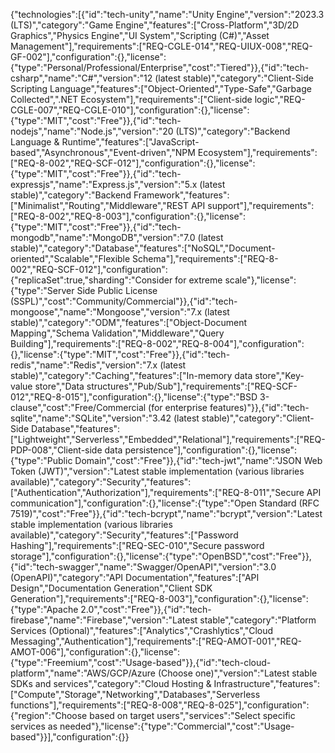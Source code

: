 {"technologies":[{"id":"tech-unity","name":"Unity Engine","version":"2023.3 (LTS)","category":"Game Engine","features":["Cross-Platform","3D/2D Graphics","Physics Engine","UI System","Scripting (C#)","Asset Management"],"requirements":["REQ-CGLE-014","REQ-UIUX-008","REQ-GF-002"],"configuration":{},"license":{"type":"Personal/Professional/Enterprise","cost":"Tiered"}},{"id":"tech-csharp","name":"C#","version":"12 (latest stable)","category":"Client-Side Scripting Language","features":["Object-Oriented","Type-Safe","Garbage Collected",".NET Ecosystem"],"requirements":["Client-side logic","REQ-CGLE-007","REQ-CGLE-010"],"configuration":{},"license":{"type":"MIT","cost":"Free"}},{"id":"tech-nodejs","name":"Node.js","version":"20 (LTS)","category":"Backend Language & Runtime","features":["JavaScript-based","Asynchronous","Event-driven","NPM Ecosystem"],"requirements":["REQ-8-002","REQ-SCF-012"],"configuration":{},"license":{"type":"MIT","cost":"Free"}},{"id":"tech-expressjs","name":"Express.js","version":"5.x (latest stable)","category":"Backend Framework","features":["Minimalist","Routing","Middleware","REST API support"],"requirements":["REQ-8-002","REQ-8-003"],"configuration":{},"license":{"type":"MIT","cost":"Free"}},{"id":"tech-mongodb","name":"MongoDB","version":"7.0 (latest stable)","category":"Database","features":["NoSQL","Document-oriented","Scalable","Flexible Schema"],"requirements":["REQ-8-002","REQ-SCF-012"],"configuration":{"replicaSet":true,"sharding":"Consider for extreme scale"},"license":{"type":"Server Side Public License (SSPL)","cost":"Community/Commercial"}},{"id":"tech-mongoose","name":"Mongoose","version":"7.x (latest stable)","category":"ODM","features":["Object-Document Mapping","Schema Validation","Middleware","Query Building"],"requirements":["REQ-8-002","REQ-8-004"],"configuration":{},"license":{"type":"MIT","cost":"Free"}},{"id":"tech-redis","name":"Redis","version":"7.x (latest stable)","category":"Caching","features":["In-memory data store","Key-value store","Data structures","Pub/Sub"],"requirements":["REQ-SCF-012","REQ-8-015"],"configuration":{},"license":{"type":"BSD 3-clause","cost":"Free/Commercial (for enterprise features)"}},{"id":"tech-sqlite","name":"SQLite","version":"3.42 (latest stable)","category":"Client-Side Database","features":["Lightweight","Serverless","Embedded","Relational"],"requirements":["REQ-PDP-008","Client-side data persistence"],"configuration":{},"license":{"type":"Public Domain","cost":"Free"}},{"id":"tech-jwt","name":"JSON Web Token (JWT)","version":"Latest stable implementation (various libraries available)","category":"Security","features":["Authentication","Authorization"],"requirements":["REQ-8-011","Secure API communication"],"configuration":{},"license":{"type":"Open Standard (RFC 7519)","cost":"Free"}},{"id":"tech-bcrypt","name":"bcrypt","version":"Latest stable implementation (various libraries available)","category":"Security","features":["Password Hashing"],"requirements":["REQ-SEC-010","Secure password storage"],"configuration":{},"license":{"type":"OpenBSD","cost":"Free"}},{"id":"tech-swagger","name":"Swagger/OpenAPI","version":"3.0 (OpenAPI)","category":"API Documentation","features":["API Design","Documentation Generation","Client SDK Generation"],"requirements":["REQ-8-003"],"configuration":{},"license":{"type":"Apache 2.0","cost":"Free"}},{"id":"tech-firebase","name":"Firebase","version":"Latest stable","category":"Platform Services (Optional)","features":["Analytics","Crashlytics","Cloud Messaging","Authentication"],"requirements":["REQ-AMOT-001","REQ-AMOT-006"],"configuration":{},"license":{"type":"Freemium","cost":"Usage-based"}},{"id":"tech-cloud-platform","name":"AWS/GCP/Azure (Choose one)","version":"Latest stable SDKs and services","category":"Cloud Hosting & Infrastructure","features":["Compute","Storage","Networking","Databases","Serverless functions"],"requirements":["REQ-8-008","REQ-8-025"],"configuration":{"region":"Choose based on target users","services":"Select specific services as needed"},"license":{"type":"Commercial","cost":"Usage-based"}}],"configuration":{}}